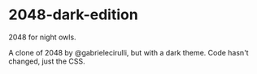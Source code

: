 # 2048-dark-edition
2048 for night owls.

A clone of 2048 by @gabrielecirulli, but with a dark theme. Code hasn't changed, just the CSS.
